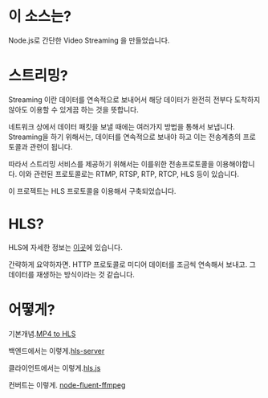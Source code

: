 # 이 소스는?

Node.js로 간단한 Video Streaming 을 만들었습니다.

# 스트리밍?

Streaming 이란 데이터를 연속적으로 보내어서 해당 데이터가 완전히 전부다 도착하지 않아도 이용할 수 있게끔 하는 것을 뜻합니다.

네트워크 상에서 데이터 패킷을 보낼 때에는 여러가지 방법을 통해서 보냅니다.
Streaming을 하기 위해서는, 데이터를 연속적으로 보내야 하고 이는 전송계층의 프로토콜과 관련이 됩니다.

따라서 스트리밍 서비스를 제공하기 위해서는 이를위한 전송프로토콜을 이용해야합니다.
이와 관련된 프로토콜로는 RTMP, RTSP, RTP, RTCP, HLS 등이 있습니다.

이 프로젝트는 HLS 프로토콜을 이용해서 구축되었습니다.

# HLS?

HLS에 자세한 정보는 [이곳](https://idlecomputer.tistory.com/93)에 있습니다.

간략하게 요약하자면. HTTP 프로토콜로 미디어 데이터를 조금씩 연속해서 보내고.
그 데이터를 재생하는 방식이라는 것 같습니다.

# 어떻게?

기본개념.[MP4 to HLS](https://www.keycdn.com/support/how-to-convert-mp4-to-hls)

백엔드에서는 이렇게.[hls-server](https://www.npmjs.com/package/hls-server)

클라이언트에서는 이렇게.[hls.js](https://github.com/video-dev/hls.js/blob/master/docs/API.md)

컨버트는 이렇게. [node-fluent-ffmpeg](https://github.com/fluent-ffmpeg/node-fluent-ffmpeg/tree/1.x)